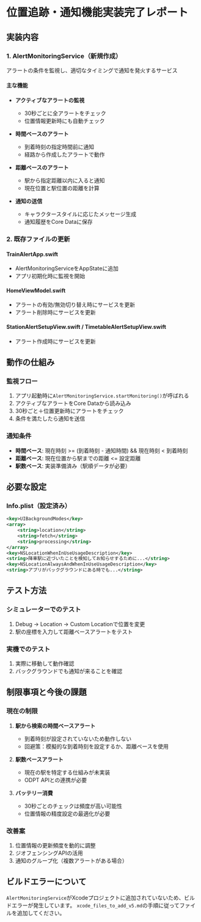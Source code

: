 # 位置追跡・通知機能実装完了レポート

## 実装内容

### 1. AlertMonitoringService（新規作成）
アラートの条件を監視し、適切なタイミングで通知を発火するサービス

#### 主な機能
- **アクティブなアラートの監視**
  - 30秒ごとに全アラートをチェック
  - 位置情報更新時にも自動チェック

- **時間ベースのアラート**
  - 到着時刻の指定時間前に通知
  - 経路から作成したアラートで動作

- **距離ベースのアラート**
  - 駅から指定距離以内に入ると通知
  - 現在位置と駅位置の距離を計算

- **通知の送信**
  - キャラクタースタイルに応じたメッセージ生成
  - 通知履歴をCore Dataに保存

### 2. 既存ファイルの更新

#### TrainAlertApp.swift
- AlertMonitoringServiceをAppStateに追加
- アプリ初期化時に監視を開始

#### HomeViewModel.swift
- アラートの有効/無効切り替え時にサービスを更新
- アラート削除時にサービスを更新

#### StationAlertSetupView.swift / TimetableAlertSetupView.swift
- アラート作成時にサービスを更新

## 動作の仕組み

### 監視フロー
1. アプリ起動時に`AlertMonitoringService.startMonitoring()`が呼ばれる
2. アクティブなアラートをCore Dataから読み込み
3. 30秒ごと＋位置更新時にアラートをチェック
4. 条件を満たしたら通知を送信

### 通知条件
- **時間ベース**: 現在時刻 >= (到着時刻 - 通知時間) && 現在時刻 < 到着時刻
- **距離ベース**: 現在位置から駅までの距離 <= 設定距離
- **駅数ベース**: 実装準備済み（駅順データが必要）

## 必要な設定

### Info.plist（設定済み）
```xml
<key>UIBackgroundModes</key>
<array>
    <string>location</string>
    <string>fetch</string>
    <string>processing</string>
</array>
<key>NSLocationWhenInUseUsageDescription</key>
<string>降車駅に近づいたことを検知してお知らせするために...</string>
<key>NSLocationAlwaysAndWhenInUseUsageDescription</key>
<string>アプリがバックグラウンドにある時でも...</string>
```

## テスト方法

### シミュレーターでのテスト
1. Debug → Location → Custom Locationで位置を変更
2. 駅の座標を入力して距離ベースアラートをテスト

### 実機でのテスト
1. 実際に移動して動作確認
2. バックグラウンドでも通知が来ることを確認

## 制限事項と今後の課題

### 現在の制限
1. **駅から検索の時間ベースアラート**
   - 到着時刻が設定されていないため動作しない
   - 回避策：模擬的な到着時刻を設定するか、距離ベースを使用

2. **駅数ベースアラート**
   - 現在の駅を特定する仕組みが未実装
   - ODPT APIとの連携が必要

3. **バッテリー消費**
   - 30秒ごとのチェックは頻度が高い可能性
   - 位置情報の精度設定の最適化が必要

### 改善案
1. 位置情報の更新頻度を動的に調整
2. ジオフェンシングAPIの活用
3. 通知のグループ化（複数アラートがある場合）

## ビルドエラーについて

`AlertMonitoringService`がXcodeプロジェクトに追加されていないため、ビルドエラーが発生しています。
`xcode_files_to_add_v5.md`の手順に従ってファイルを追加してください。